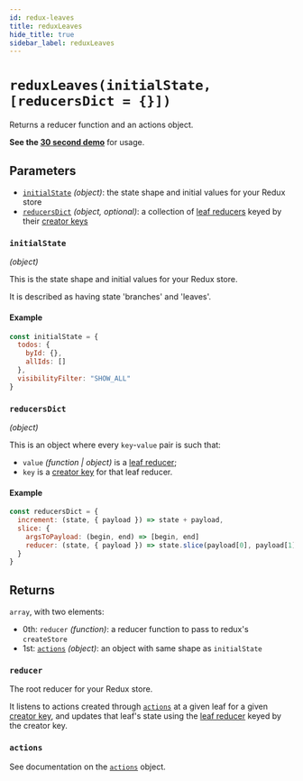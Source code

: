 ```yaml
---
id: redux-leaves
title: reduxLeaves
hide_title: true
sidebar_label: reduxLeaves
---
```


# `reduxLeaves(initialState, [reducersDict = {}])`

Returns a reducer function and an actions object.

**See the [30 second demo](examples/basicExample.md)** for usage.

## Parameters
- [`initialState`](#initialstate) *(object)*: the state shape and initial values for your Redux store
- [`reducersDict`](#reducersdict) *(object, optional)*: a collection of [leaf reducers](api/leafReducers.md) keyed by their [creator keys](api/creatorKeys.md)

### `initialState`
*(object)*

This is the state shape and initial values for your Redux store.

It is described as having state 'branches' and 'leaves'.

#### Example

```js
const initialState = {
  todos: {
    byId: {},
    allIds: []
  },
  visibilityFilter: "SHOW_ALL"
}
```

### `reducersDict`
*(object)*

This is an object where every `key`-`value` pair is such that:
- `value` *(function | object)* is a [leaf reducer](api/leafReducers.md);
- `key` is a [creator key](api/creatorKeys.md) for that leaf reducer.

#### Example

```js
const reducersDict = {
  increment: (state, { payload }) => state + payload,
  slice: {
    argsToPayload: (begin, end) => [begin, end]
    reducer: (state, { payload }) => state.slice(payload[0], payload[1])
  }
}
```

## Returns
`array`, with two elements:
- 0th: `reducer` *(function)*: a reducer function to pass to redux's `createStore`
- 1st: [`actions`](api/actions.md) *(object)*: an object with same shape as `initialState`

### `reducer`

The root reducer for your Redux store.

It listens to actions created through [`actions`](api/actions.md) at a given leaf for a given [creator key](api/creatorKeys.md), and updates that leaf's state using the [leaf reducer](api/leafReducers.md) keyed by the creator key.

### `actions`

See documentation on the [`actions`](api/actions.md) object.